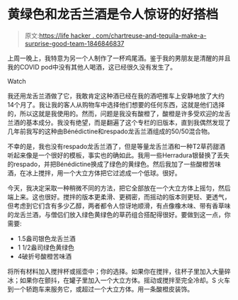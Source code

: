 # 黄绿色和龙舌兰酒是令人惊讶的好搭档

> 原文:[https://life hacker . com/chartreuse-and-tequila-make-a-surprise-good-team-1846846837](https://lifehacker.com/chartreuse-and-tequila-make-a-surprisingly-good-team-1846846837)

上周一晚上，我特意为另一个人制作了一杯鸡尾酒。鉴于我的男朋友是清醒的并且我的COVID pod中没有其他人喝酒，这已经很久没有发生了。

Watch

我还用龙舌兰酒做了它，我敢肯定这种酒已经在我的酒吧推车上安静地放了大约14个月了。我让我的客人从购物车中选择他们想要的任何东西，这就是他们选择的，所以这就是我使用的。然而，问题是我没有酸橙了，酸橙是许多受欢迎的龙舌兰酒的基本成分。我没有绝望，而是翻遍了这个专栏的旧版本，直到我偶然发现了几年前我写的这种由Bénédictine和respado龙舌兰酒组成的50/50混合物。

不幸的是，我也没有respado龙舌兰酒了，但是等量龙舌兰酒和一种T2草药甜酒听起来像是一个很好的模板，事实也的确如此。我用一些Herradura银替换了丢失的respado，并把Bénédictine换成了绿色的黄绿色。然后我加了一些酸橙苦味酒，在冰上搅拌，用一个大立方体把它过滤成一个低球。很好。

今天，我决定采取一种稍微不同的方法，把它全部放在一个大立方体上摇匀，然后端上来。这也很好。搅拌的版本更柔滑、更稠密，而摇动的版本则更轻、更透气，但考虑到它们含有多少乙醇，两者都令人惊讶地顺滑，有点像橡木味、带有香草味的龙舌兰酒，与僧侣们放入绿色黄绿色的草药组合搭配得很好。要做到这一点，你需要:

*   1.5盎司银色龙舌兰酒
*   1 1/2盎司绿色黄绿色
*   4破折号酸橙苦味酒

将所有材料加入搅拌杯或摇壶中；你的选择。如果你在搅拌，往杯子里加入大量碎冰；如果你在颤抖，在罐子里加入一个大立方体。摇动或搅拌至完全冷却。S 火车到一个轿跑车来服务它，或超过一个大立方体。用一条酸橙皮装饰。